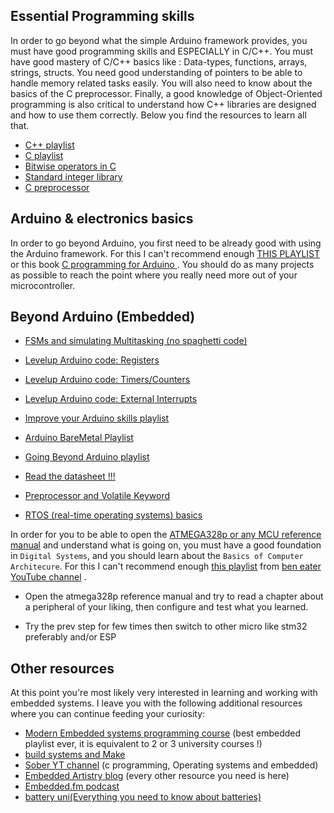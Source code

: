 
## Essential Programming skills
In order to go beyond what the simple Arduino framework provides, you must have good programming skills and ESPECIALLY in C/C++. You must have good mastery of C/C++ basics like
: Data-types, functions, arrays, strings, structs. You need good understanding of pointers to be able to handle memory related tasks easily. You will also need to know about the basics of the C preprocessor. Finally, a good knowledge of Object-Oriented programming is also critical to understand how C++ libraries are designed and how to use them correctly. Below you find the resources to learn all that.

* [C++ playlist](https://www.youtube.com/playlist?list=PLmpc3xvYSk4wDCP5zjt2QQXe8-JGHa4Kt) 
* [C playlist](https://www.youtube.com/playlist?list=PL6gx4Cwl9DGAKIXv8Yr6nhGJ9Vlcjyymq)
* [Bitwise operators in C](https://www.youtube.com/watch?v=cLcQyOy73c0)
* [Standard integer library](https://www.youtube.com/watch?v=9uvj6eugbJE)
* [C preprocessor](https://www.programiz.com/c-programming/c-preprocessor-macros)

## Arduino & electronics basics
In order to go beyond Arduino, you first need to be already good with using the Arduino framework. For this I can't recommend enough [THIS PLAYLIST](https://www.youtube.com/playlist?list=PLGs0VKk2DiYw-L-RibttcvK-WBZm8WLEP) or this book [C programming for Arduino ](https://freecomputerbooks.com/C-Programming-for-Arduino.html). You should do as many projects as possible to reach the point where you really need more out of your microcontroller. 


## Beyond Arduino (Embedded)

* [FSMs and simulating Multitasking (no spaghetti code)](https://www.youtube.com/watch?v=v8KXa5uRavg)

* [Levelup Arduino code: Registers](https://www.youtube.com/watch?v=6q1yEb_ukw8) 

* [Levelup Arduino code: Timers/Counters](https://www.youtube.com/watch?v=2kr5A350H7E) 

* [Levelup Arduino code: External Interrupts](https://www.youtube.com/watch?v=J61_PKyWjxU) 

* [Improve your Arduino skills playlist](https://www.youtube.com/watch?v=4L-oet6P_lI&list=PL0K4VDicBzshahIHJGAVyZFCBNHbi1fqF)

* [Arduino BareMetal Playlist](https://www.youtube.com/playlist?list=PLNyfXcjhOAwOF-7S-ZoW2wuQ6Y-4hfjMR)


* [Going Beyond Arduino playlist](https://www.youtube.com/watch?v=bEJ7qRkQpOQ&list=PLVT2wB-IEJ0By8e-VMSGATXUQRsErBF-j)

* [Read the datasheet !!!](https://www.youtube.com/watch?v=cXpeTxC3_A4)
* [Preprocessor and Volatile Keyword](https://www.youtube.com/watch?v=5MzilJ2-MGY&list=PLPW8O6W-1chwyTzI3BHwBLbGQoPFxPAPM&index=40)

* [RTOS (real-time operating systems) basics](https://www.youtube.com/watch?v=F321087yYy4&list=PLXyB2ILBXW5FLc7j2hLcX6sAGbmH0JxX8)

In order for you to be able to open the [ATMEGA328p or any MCU reference manual](https://ww1.microchip.com/downloads/en/DeviceDoc/Atmel-7810-Automotive-Microcontrollers-ATmega328P_Datasheet.pdf) and understand what is going on, you must have a good foundation in `Digital Systems`, and you should learn about the `Basics of Computer Architecure`. For this I can't recommend enough [this playlist](https://www.youtube.com/watch?v=HyznrdDSSGM&list=PLowKtXNTBypGqImE405J2565dvjafglHU) from [ben eater YouTube channel](https://www.youtube.com/c/BenEater) .

- Open the atmega328p reference manual and try to read a chapter about a peripheral of your liking, then configure and test what you learned.

- Try the prev step for few times then switch to other micro like stm32 preferably and/or ESP


## Other resources

At this point you're most likely very interested in learning and working with embedded systems. I leave you with the following additional resources where you can continue feeding your curiosity:


 * [Modern Embedded systems programming course](https://www.youtube.com/watch?v=e_Mfvat9mAA&list=PLPW8O6W-1chwyTzI3BHwBLbGQoPFxPAPM) (best embedded playlist ever, it is equivalent to 2 or 3 university courses !)
 * [build systems and Make](https://www.youtube.com/watch?v=rF--wOD4H8I)
 * [Sober YT channel](https://www.youtube.com/c/JacobSorber) (c programming, Operating systems and embedded) 
 * [Embedded Artistry blog](https://embeddedartistry.com/) (every other resource you need is here)
 * [Embedded.fm podcast](https://podcasts.google.com/feed/aHR0cHM6Ly9tYWtpbmdlbWJlZGRlZHN5c3RlbXMubGlic3luLmNvbS9yc3M?sa=X&ved=0CAMQ4aUDahcKEwjggoCy6JL3AhUAAAAAHQAAAAAQAQ)
 * [battery uni(Everything you need to know about batteries)](https://batteryuniversity.com/articles)


 
